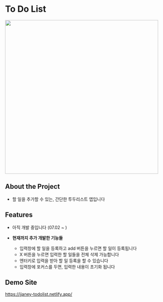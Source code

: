 # To Do List 

<img src = "https://github.com/imjjaney/CodingNoona-study-todolist/assets/170174405/40e87d5e-cc49-48d2-b813-7749133632f4" width = "500"/>




## About the Project

- 할 일을 추가할 수 있는, 간단한 투두리스트 앱입니다



## Features

- 아직 개발 중입니다 (07.02 ~ )

- **현재까지 추가 개발한 기능들**
  - 입력창에 할 일을 등록하고 add 버튼을 누르면 할 일이 등록됩니다
  - X 버튼을 누르면 입력한 할 일들을 전체 삭제 가능합니다
  - 엔터키로 입력을 받아 할 일 등록을 할 수 있습니다
  - 입력창에 포커스를 두면, 입력한 내용이 초기화 됩니다
 
## Demo Site
https://jjaney-todolist.netlify.app/
